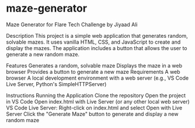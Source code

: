 # maze-generator
Maze Generator for Flare Tech Challenge by Jiyaad Ali

Description
This project is a simple web application that generates random, solvable mazes. It uses vanilla HTML, CSS, and JavaScript to create and display the mazes. The application includes a button that allows the user to generate a new random maze.

Features
Generates a random, solvable maze
Displays the maze in a web browser
Provides a button to generate a new maze
Requirements
A web browser
A local development environment with a web server (e.g., VS Code Live Server, Python's SimpleHTTPServer)

Instructions
Running the Application
Clone the repository
Open the project in VS Code
Open index.html with Live Server (or any other local web server)
VS Code Live Server: Right-click on index.html and select Open with Live Server
Click the "Generate Maze" button to generate and display a new random maze
